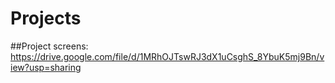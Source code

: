 # Projects

##Project screens: https://drive.google.com/file/d/1MRhOJTswRJ3dX1uCsghS_8YbuK5mj9Bn/view?usp=sharing